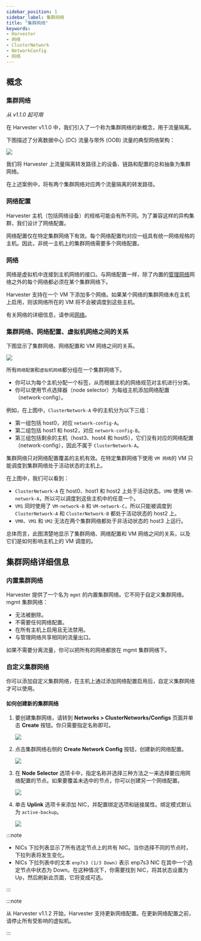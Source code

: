 ```yaml
---
sidebar_position: 1
sidebar_label: 集群网络
title: "集群网络"
keywords:
- Harvester
- 网络
- ClusterNetwork
- NetworkConfig
- 网络
---
```


## 概念

### 集群网络
_从 v1.1.0 起可用_

在 Harvester v1.1.0 中，我们引入了一个称为集群网络的新概念，用于流量隔离。

下图描述了分离数据中心 (DC) 流量与带外 (OOB) 流量的典型网络架构：

![](/img/v1.1/networking/traffic-isolation.png)

我们将 Harvester 上流量隔离转发路径上的设备、链路和配置的总和抽象为集群网络。

在上述案例中，将有两个集群网络对应两个流量隔离的转发路径。

### 网络配置

Harvester 主机（包括网络设备）的规格可能会有所不同。为了兼容这样的异构集群，我们设计了网络配置。

网络配置仅在特定集群网络下有效。每个网络配置均对应一组具有统一网络规格的主机。因此，非统一主机上的集群网络需要多个网络配置。

### 网络

网络是虚拟机中连接到主机网络的接口。与网络配置一样，除了内置的[管理网络](./harvester-network.md#管理网络)网络之外的每个网络都必须在某个集群网络下。

Harvester 支持在一个 VM 下添加多个网络。如果某个网络的集群网络未在主机上启用，则该网络所在的 VM 将不会被调度到这些主机。

有关网络的详细信息，请参阅[网络](./harvester-network.md)。

### 集群网络、网络配置、虚拟机网络之间的关系
下图显示了集群网络、网络配置和 VM 网络之间的关系。

![](/img/v1.1/networking/relation.png)

所有`网络配置`和`虚拟机网络`都分组在一个集群网络下。

- 你可以为每个主机分配一个标签，从而根据主机的网络规范对主机进行分类。
- 你可以使用节点选择器（node selector）为每组主机添加网络配置（network-config）。

例如，在上图中，`ClusterNetwork-A` 中的主机分为以下三组：
- 第一组包括 host0，对应 `network-config-A`。
- 第二组包括 host1 和 host2，对应 `network-config-B`。
- 第三组包括剩余的主机（host3、host4 和 host5），它们没有对应的网络配置（network-config），因此不属于 `ClusterNetwork-A`。

集群网络只对网络配置覆盖的主机有效。在特定集群网络下使用 `VM 网络`的 VM 只能调度到集群网络处于活动状态的主机上。

在上图中，我们可以看到：
- `ClusterNetwork-A` 在 host0、host1 和 host2 上处于活动状态。`VM0` 使用 `VM-network-A`，所以可以调度到这些主机中的任意一个。
- `VM1` 同时使用了 `VM-network-B` 和 `VM-network-C`，所以只能被调度到 `ClusterNetwork-A` 和 `ClusterNetwork-B` 都处于活动状态的 host2 上。
- `VM0`、`VM1` 和 `VM2` 无法在两个集群网络都处于非活动状态的 host3 上运行。

总体而言，此图清楚地显示了集群网络、网络配置和 VM 网络之间的关系，以及它们是如何影响主机上的 VM 调度的。

## 集群网络详细信息

### 内置集群网络

Harvester 提供了一个名为 `mgmt` 的内置集群网络。它不同于自定义集群网络。mgmt 集群网络：

- 无法被删除。
- 不需要任何网络配置。
- 在所有主机上启用且无法禁用。
- 与管理网络共享相同的流量出口。

如果不需要分离流量，你可以把所有的网络都放在 mgmt 集群网络下。

### 自定义集群网络

你可以添加自定义集群网络，在主机上通过添加网络配置启用后，自定义集群网络才可以使用。

#### 如何创建新的集群网络

1. 要创建集群网络，请转到 **Networks > ClusterNetworks/Configs** 页面并单击 **Create** 按钮。你只需要指定名称即可。

   ![](/img/v1.1/networking/create-clusternetwork.png)

2. 点击集群网络右侧的 **Create Network Config** 按钮，创建新的网络配置。

   ![](/img/v1.1/networking/create-network-config-button.png)

3. 在 **Node Selector** 选项卡中，指定名称并选择三种方法之一来选择要应用网络配置的节点。如果要覆盖未选中的节点，你可以创建另一个网络配置。

   ![](/img/v1.1/networking/select-nodes.png)

4. 单击 **Uplink** 选项卡来添加 NIC，并配置绑定选项和链接属性。绑定模式默认为 `active-backup`。

   ![](/img/v1.1/networking/config-uplink.png)

:::note

- NICs 下拉列表显示了所有选定节点上的共有 NIC。当你选择不同的节点时，下拉列表将发生变化。
- NICs 下拉列表中的文本 `enp7s3 (1/3 Down)` 表示 enp7s3 NIC 在其中一个选定节点中状态为 Down。在这种情况下，你需要找到 NIC，将其状态设置为 Up，然后刷新此页面，它将变成可选。

:::


:::note

从 Harvester v1.1.2 开始，Harvester 支持更新网络配置。在更新网络配置之前，请停止所有受影响的虚拟机。

:::
